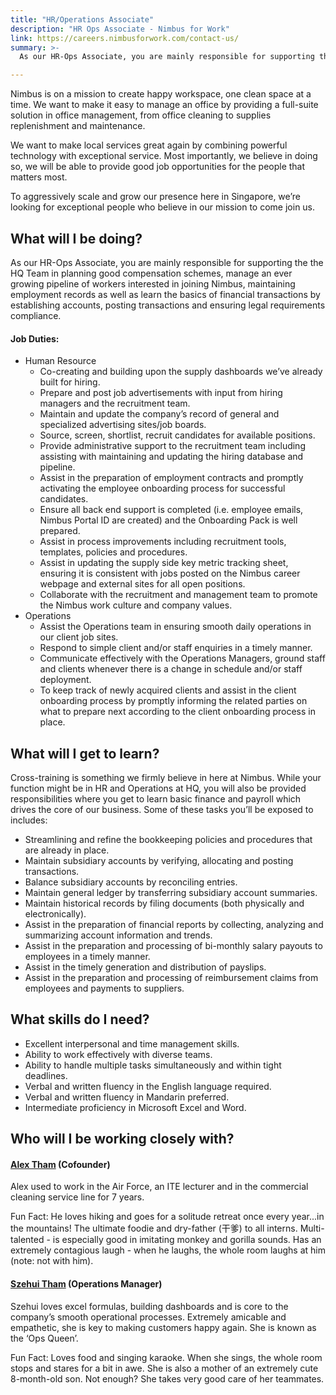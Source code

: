 ```yaml
---
title: "HR/Operations Associate"
description: "HR Ops Associate - Nimbus for Work"
link: https://careers.nimbusforwork.com/contact-us/
summary: >-
  As our HR-Ops Associate, you are mainly responsible for supporting the the HQ Team in planning good compensation schemes, manage an ever growing pipeline of workers interested in joining Nimbus, maintaining employment records as well as learn the basics of financial transactions by establishing accounts, posting transactions and ensuring legal requirements compliance.

---
```


Nimbus is on a mission to create happy workspace, one clean space at a time. We want to make it easy to manage an office by providing a full-suite solution in office management, from office cleaning to supplies replenishment and maintenance.

We want to make local services great again by combining powerful technology with exceptional service. Most importantly, we believe in doing so, we will be able to provide good job opportunities for the people that matters most.

To aggressively scale and grow our presence here in Singapore, we’re looking for exceptional people who believe in our mission to come join us.

## What will I be doing?

As our HR-Ops Associate, you are mainly responsible for supporting the the HQ Team in planning good compensation schemes, manage an ever growing pipeline of workers interested in joining Nimbus, maintaining employment records as well as learn the basics of financial transactions by establishing accounts, posting transactions and ensuring legal requirements compliance.


#### Job Duties:

- Human Resource
  - Co-creating and building upon the supply dashboards we’ve already built for hiring.
  - Prepare and post job advertisements with input from hiring managers and the recruitment team.
  - Maintain and update the company’s record of general and specialized advertising sites/job boards.
  - Source, screen, shortlist, recruit candidates for available positions.
  - Provide administrative support to the recruitment team including assisting with maintaining and updating the hiring database and pipeline.
  - Assist in the preparation of employment contracts and promptly activating the employee onboarding process for successful candidates.
  - Ensure all back end support is completed (i.e. employee emails, Nimbus Portal ID are created) and the Onboarding Pack is well prepared.
  - Assist in process improvements including recruitment tools, templates, policies and procedures.
  - Assist in updating the supply side key metric tracking sheet, ensuring it is consistent with jobs posted on the Nimbus career webpage and external sites for all open positions.
  - Collaborate with the recruitment and management team to promote the Nimbus work culture and company values.
- Operations
  - Assist the Operations team in ensuring smooth daily operations in our client job sites.
  - Respond to simple client and/or staff enquiries in a timely manner.
  - Communicate effectively with the Operations Managers, ground staff and clients whenever there is a change in schedule and/or staff deployment.
  - To keep track of newly acquired clients and assist in the client onboarding process by promptly informing the related parties on what to prepare next according to the client onboarding process in place.

## What will I get to learn?

Cross-training is something we firmly believe in here at Nimbus. While your function might be in HR and Operations at HQ, you will also be provided responsibilities where you get to learn basic finance and payroll which drives the core of our business. Some of these tasks you’ll be exposed to includes:

- Streamlining and refine the bookkeeping policies and procedures that are already in place.
- Maintain subsidiary accounts by verifying, allocating and posting transactions.
- Balance subsidiary accounts by reconciling entries.
- Maintain general ledger by transferring subsidiary account summaries.
- Maintain historical records by filing documents (both physically and electronically).
- Assist in the preparation of financial reports by collecting, analyzing and summarizing account information and trends.
- Assist in the preparation and processing of bi-monthly salary payouts to employees in a timely manner.
- Assist in the timely generation and distribution of payslips.
- Assist in the preparation and processing of reimbursement claims from employees and payments to suppliers.

## What skills do I need?

- Excellent interpersonal and time management skills.
- Ability to work effectively with diverse teams.
- Ability to handle multiple tasks simultaneously and within tight deadlines.
- Verbal and written fluency in the English language required.
- Verbal and written fluency in Mandarin preferred.
- Intermediate proficiency in Microsoft Excel and Word.

## Who will I be working closely with?


#### [Alex Tham](https://www.linkedin.com/in/alex-tham-mun-wai-98100626) (Cofounder)

Alex used to work in the Air Force, an ITE lecturer and in the commercial cleaning service line for 7 years.

Fun Fact: He loves hiking and goes for a solitude retreat once every year...in the mountains! The ultimate foodie and dry-father (干爹) to all interns. Multi-talented - is especially good in imitating monkey and gorilla sounds. Has an extremely contagious laugh - when he laughs, the whole room laughs at him (note: not with him).

#### [Szehui Tham](https://www.linkedin.com/in/szehui-tham-6bbb60143/) (Operations Manager)

Szehui loves excel formulas, building dashboards and is core to the company’s smooth operational processes. Extremely amicable and empathetic, she is key to making customers happy again. She is known as the ‘Ops Queen’.

Fun Fact: Loves food and singing karaoke. When she sings, the whole room stops and stares for a bit in awe. She is also a mother of an extremely cute 8-month-old son. Not enough? She takes very good care of her teammates.
